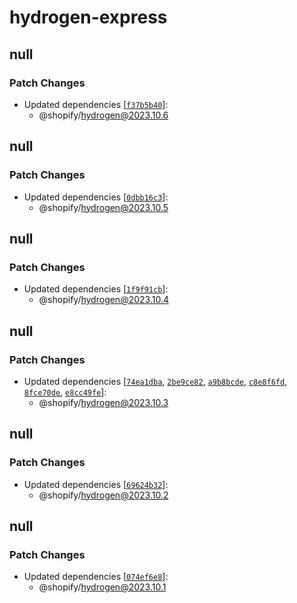 # hydrogen-express

## null

### Patch Changes

- Updated dependencies [[`f37b5b40`](https://github.com/Shopify/hydrogen/commit/f37b5b40f016cc09b55ce547c2eca2f31dd20e1d)]:
  - @shopify/hydrogen@2023.10.6

## null

### Patch Changes

- Updated dependencies [[`0dbb16c3`](https://github.com/Shopify/hydrogen/commit/0dbb16c33d132d9beb42b5557a0a3f309d6d48e3)]:
  - @shopify/hydrogen@2023.10.5

## null

### Patch Changes

- Updated dependencies [[`1f9f91cb`](https://github.com/Shopify/hydrogen/commit/1f9f91cbc6118ad611edfbc2237ea7ce9f7cc715)]:
  - @shopify/hydrogen@2023.10.4

## null

### Patch Changes

- Updated dependencies [[`74ea1dba`](https://github.com/Shopify/hydrogen/commit/74ea1dba9af37a146882df7ed9674be5659862b5), [`2be9ce82`](https://github.com/Shopify/hydrogen/commit/2be9ce82fd4a5121f1772bbb7349e96ed530e84e), [`a9b8bcde`](https://github.com/Shopify/hydrogen/commit/a9b8bcde96c22cedef7d87631d429199810b4a7a), [`c8e8f6fd`](https://github.com/Shopify/hydrogen/commit/c8e8f6fd233e52cf5570b1904af710d6b907aae5), [`8fce70de`](https://github.com/Shopify/hydrogen/commit/8fce70de32bd61ee86a6d895ac43cc1f78f1bf49), [`e8cc49fe`](https://github.com/Shopify/hydrogen/commit/e8cc49feff18f5ee72d5f6965ff2094addc23466)]:
  - @shopify/hydrogen@2023.10.3

## null

### Patch Changes

- Updated dependencies [[`69624b32`](https://github.com/Shopify/hydrogen/commit/69624b3276fa18a654e222db226c7403ebdc8ead)]:
  - @shopify/hydrogen@2023.10.2

## null

### Patch Changes

- Updated dependencies [[`074ef6e8`](https://github.com/Shopify/hydrogen/commit/074ef6e88412dc4f731c253f1dcd27cb73afcc3c)]:
  - @shopify/hydrogen@2023.10.1
